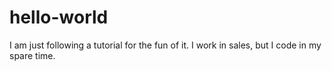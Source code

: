 # hello-world
I am just following a tutorial for the fun of it. I work in sales, but I code in my spare time.
